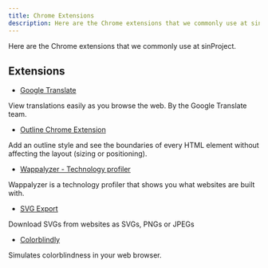 ```yaml
---
title: Chrome Extensions
description: Here are the Chrome extensions that we commonly use at sinProject.
---
```


Here are the Chrome extensions that we commonly use at sinProject.

## Extensions

- [Google Translate](https://chrome.google.com/webstore/detail/google-translate/aapbdbdomjkkjkaonfhkkikfgjllcleb)

View translations easily as you browse the web. By the Google Translate team.

- [Outline Chrome Extension](https://chrome.google.com/webstore/detail/outline-chrome-extension/gkakhdblgdnbknpibnflepnhcpmpohnm?hl=en)

Add an outline style and see the boundaries of every HTML element without affecting the layout (sizing or positioning).

- [Wappalyzer - Technology profiler](https://chrome.google.com/webstore/detail/wappalyzer-technology-pro/gppongmhjkpfnbhagpmjfkannfbllamg)

Wappalyzer is a technology profiler that shows you what websites are built with.

- [SVG Export](https://chrome.google.com/webstore/detail/svg-export/naeaaedieihlkmdajjefioajbbdbdjgp?hl=en-GB)

Download SVGs from websites as SVGs, PNGs or JPEGs

- [Colorblindly](https://chrome.google.com/webstore/detail/colorblindly/floniaahmccleoclneebhhmnjgdfijgg)

Simulates colorblindness in your web browser.
